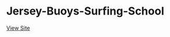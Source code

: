 # Jersey-Buoys-Surfing-School
[View Site](https://davidlemlerm.github.io/Jersey-Buoys-Surfing-School/)
